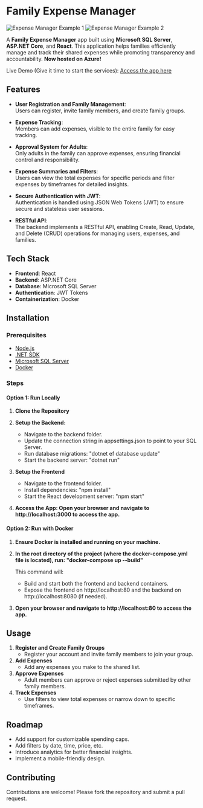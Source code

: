 # Family Expense Manager

![Expense Manager Example 1](https://github.com/user-attachments/assets/c1250bb5-4e44-4fbe-8913-e9e4426ffec3)
![Expense Manager Example 2](https://github.com/user-attachments/assets/03efbd1f-cc53-4b94-b22d-95e1dbb8bb4d)

A **Family Expense Manager** app built using **Microsoft SQL Server**, **ASP.NET Core**, and **React**. This application helps families efficiently manage and track their shared expenses while promoting transparency and accountability. **Now hosted on Azure!**

Live Demo (Give it time to start the services): [Access the app here](https://expensemanager-frontend-web-gea9hwchfwfugacm.israelcentral-01.azurewebsites.net/)

## Features

- **User Registration and Family Management**:  
  Users can register, invite family members, and create family groups.

- **Expense Tracking**:  
  Members can add expenses, visible to the entire family for easy tracking.

- **Approval System for Adults**:  
  Only adults in the family can approve expenses, ensuring financial control and responsibility.

- **Expense Summaries and Filters**:  
  Users can view the total expenses for specific periods and filter expenses by timeframes for detailed insights.

- **Secure Authentication with JWT**:  
  Authentication is handled using JSON Web Tokens (JWT) to ensure secure and stateless user sessions.

- **RESTful API**:  
  The backend implements a RESTful API, enabling Create, Read, Update, and Delete (CRUD) operations for managing users, expenses, and families.

## Tech Stack

- **Frontend**: React  
- **Backend**: ASP.NET Core  
- **Database**: Microsoft SQL Server
- **Authentication**: JWT Tokens
- **Containerization**: Docker

## Installation

### Prerequisites
- [Node.js](https://nodejs.org/)  
- [.NET SDK](https://dotnet.microsoft.com/download)  
- [Microsoft SQL Server](https://www.microsoft.com/en-us/sql-server)
- [Docker](https://www.docker.com/) 

### Steps

#### Option 1: Run Locally

1. **Clone the Repository**
2. **Setup the Backend:**
   
   - Navigate to the backend folder.
   - Update the connection string in appsettings.json to point to your SQL Server.
   - Run database migrations: "dotnet ef database update"
   - Start the backend server: "dotnet run"
3. **Setup the Frontend**
   - Navigate to the frontend folder.
   - Install dependencies: "npm install"
   - Start the React development server: "npm start"
4. **Access the App: Open your browser and navigate to http://localhost:3000 to access the app.**

#### Option 2: Run with Docker

1. **Ensure Docker is installed and running on your machine.**
2. **In the root directory of the project (where the docker-compose.yml file is located), run: "docker-compose up --build"**

   This command will:
   - Build and start both the frontend and backend containers.
   - Expose the frontend on http://localhost:80 and the backend on http://localhost:8080 (if needed).
4. **Open your browser and navigate to http://localhost:80 to access the app.**

## Usage

1. **Register and Create Family Groups**
   - Register your account and invite family members to join your group.
2. **Add Expenses**
   - Add any expenses you make to the shared list.
3. **Approve Expenses**
   - Adult members can approve or reject expenses submitted by other family members.
4. **Track Expenses**
   - Use filters to view total expenses or narrow down to specific timeframes.

## Roadmap

- Add support for customizable spending caps.
- Add filters by date, time, price, etc.
- Introduce analytics for better financial insights.
- Implement a mobile-friendly design.

## Contributing

Contributions are welcome! Please fork the repository and submit a pull request.
